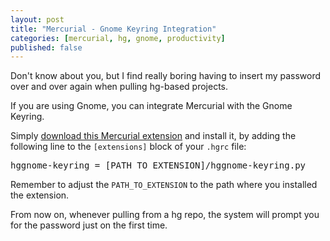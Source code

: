 ```yaml
--- 
layout: post
title: "Mercurial - Gnome Keyring Integration"
categories: [mercurial, hg, gnome, productivity]
published: false
---
```

Don't know about you, but I find really boring having to insert my
password over and over again when pulling hg-based projects.

If you are using Gnome, you can integrate Mercurial with the Gnome Keyring.

Simply <a
href="http://bitbucket.org/ebo/hggnome-keyring/changeset/4f8cbce98fe6/"
target="_blank">download this Mercurial extension</a> and install it,
by adding the following line to the <code>[extensions]</code> block of
your <code>.hgrc</code> file:

<pre>
hggnome-keyring = [PATH_TO_EXTENSION]/hggnome-keyring.py
</pre>

Remember to adjust the `PATH_TO_EXTENSION` to the path where you
installed the extension.

From now on, whenever pulling from a hg repo, the system will prompt
you for the password just on the first time.

